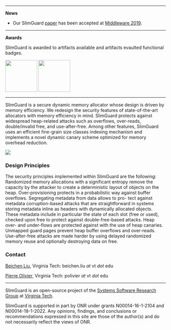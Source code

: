 * * *
**News**

- Our SlimGuard [paper](https://dl.acm.org/citation.cfm?id=3361532) has been accepted
at [Middleware 2019](http://2019.middleware-conference.org/).

* * *

**Awards**

SlimGuard is awarded to artifacts available and artifacts evaulted functional badges.
 
<img src="https://raw.githubusercontent.com/ssrg-vt/SlimGuard/master/doc/artifacts_available.jpg" width="100">
<img src="https://raw.githubusercontent.com/ssrg-vt/SlimGuard/master/doc/artifacts_evaluated_functional.jpg" width="100">


* * *
SlimGuard is a secure dynamic memory allocator whose design is driven by memory
efficiency. We redesign the security features of state-of-the-art allocators
with memory efficiency in mind. SlimGuard protects against widespread
heap-related attacks such as overflows, over-reads, double/invalid free, and
use-after-free. Among other features, SlimGuard uses an efficient fine-grain
size classes indexing mechanism and implements a novel dynamic canary scheme
optimized for memory overhead reduction.

![](https://raw.githubusercontent.com/ssrg-vt/SlimGuard/master/doc/overview.png)

### Design Principles

The security principles implemented within SlimGuard are the following:
Randomized memory allocations with a significant entropy remove the capacity
by the attacker to create a deterministic layout of objects on the heap.
Over-provisioning protects in a probabilistic way against buffer overflows.
Segregating metadata from data allows to pro- tect against metadata
corruption-based attacks that are straightforward in systems storing
metadata inline as headers with dynamically allocated objects. These metadata
include in particular the state of each slot (free or used), checked upon free
to protect against double-free-based attacks. Heap over- and under-flows are
protected against with the use of heap canaries. Unmapped guard pages prevent
heap buffer overflows and over-reads. Use-after-free attacks are made harder by
using delayed randomized memory reuse and optionally destroying data on free.

### Contact

[Beichen Liu](), Virginia Tech: beichen.liu *at* vt *dot* edu

[Pierre Olivier](https://sites.google.com/view/pierreolivier), Virginia Tech: polivier *at* vt *dot* edu

* * *

SlimGuard is an open-source project of the [Systems Software Research
Group](https://www.ssrg.ece.vt.edu/) at [Virginia Tech](https://vt.edu/).

SlimGuard is supported in part by ONR under grants N00014-16-1-2104 and
N00014-18-1-2022. Any opinions, findings, and conclusions or recommendations
expressed in this site are those of the author(s) and do not necessarily
reflect the views of ONR.
